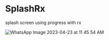 # SplashRx
splash screen using progress with rx 

![WhatsApp Image 2023-04-23 at 11 45 54 AM](https://user-images.githubusercontent.com/33086068/233832512-f456ce03-bf14-4613-ac7b-ac32087e8b64.jpeg)
